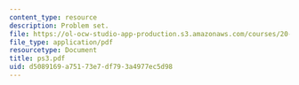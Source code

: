 ```yaml
---
content_type: resource
description: Problem set.
file: https://ol-ocw-studio-app-production.s3.amazonaws.com/courses/20-106j-systems-microbiology-fall-2006/d5089169a75173e7df793a4977ec5d98_ps3.pdf
file_type: application/pdf
resourcetype: Document
title: ps3.pdf
uid: d5089169-a751-73e7-df79-3a4977ec5d98
---
```


